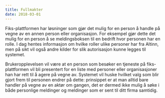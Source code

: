 ```yaml
---
title: Fullmakter
date: 2018-03-01
---
```


Fiks-plattformen har løsninger som gjør det mulig for en person å handle på vegne av en annen person eller organisasjon. For eksempel gjør dette det mulig for en person å se meldingsboksen til en bedrift hvor personen har en rolle. I dag hentes informasjon om hvilke roller ulike personer har fra Altinn, men på sikt vil også andre kilder for slik autorisasjon kunne legges til systemet.

Brukeropplevelsen vil være at en person som besøker en tjeneste på fiks-plattformen vil bli presentert for en liste med personer eller organisasjoner han har rett til å agere på vegne av. Systemet vil huske hvilket valg som blir gjort frem til personen endrer på dette: prinsippet er at man alltid bare handler på vegne av en aktør om gangen, det er dermed ikke mulig å søke i både personlige meldinger og meldinger som er sent til ditt firma samtidig.  
